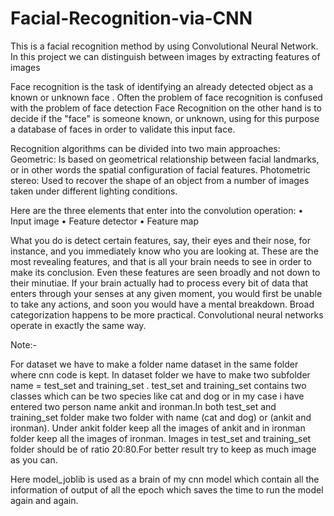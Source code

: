 # Facial-Recognition-via-CNN
This is a facial recognition method by using Convolutional Neural Network. In this project we can distinguish between images by extracting features of images

Face recognition is the task of identifying an already detected object as a known or unknown face . Often the problem of face recognition is confused with the problem of face detection Face Recognition on the other hand is to decide if the "face" is someone known, or unknown, using for this purpose a database of faces in order to validate this input face.

Recognition algorithms can be divided into two main approaches:
Geometric: Is based on  geometrical  relationship  between  facial  landmarks,  or  in  other words the spatial configuration of facial features.
Photometric stereo: Used to  recover  the  shape  of  an  object  from  a  number  of images taken under different lighting conditions.

Here are the three elements that enter into the convolution operation:
•	Input image
•	Feature detector
•	Feature map

What you do is detect certain features, say, their eyes and their nose, for instance, and you immediately know who you are looking at.
These are the most revealing features, and that is all your brain needs to see in order to make its conclusion. Even these features are seen broadly and not down to their minutiae.
If your brain actually had to process every bit of data that enters through your senses at any given moment, you would first be unable to take any actions, and soon you would have a mental breakdown. Broad categorization happens to be more practical.
Convolutional neural networks operate in exactly the same way.


Note:-

For dataset we have to make a folder name dataset in the same folder where cnn code is kept.
In dataset folder we have to make two subfolder name = test_set and training_set .
test_set and training_set contains two classes which can be two species like cat and dog or in my case i have entered two person name ankit and ironman.In both test_set and training_set folder make two folder with name (cat and dog) or (ankit and ironman).
Under ankit folder keep all the images of ankit and in ironman folder keep all the images of ironman.
Images in test_set and training_set folder should be of ratio 20:80.For better result try to keep as much image as you can.

Here model_joblib is used as a brain of my cnn model which contain all the information of output of all the epoch which saves the time to run the model again and again. 
